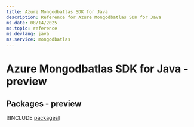 ```yaml
---
title: Azure Mongodbatlas SDK for Java
description: Reference for Azure Mongodbatlas SDK for Java
ms.date: 08/14/2025
ms.topic: reference
ms.devlang: java
ms.service: mongodbatlas
---
```

# Azure Mongodbatlas SDK for Java - preview
## Packages - preview
[!INCLUDE [packages](mongodbatlas-index.md)]